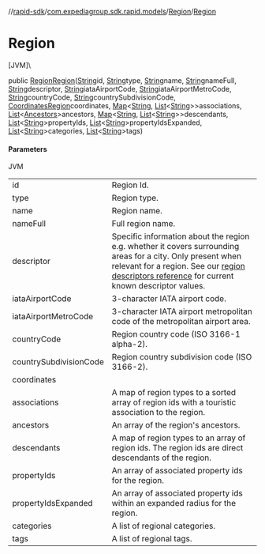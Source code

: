 //[rapid-sdk](../../../index.md)/[com.expediagroup.sdk.rapid.models](../index.md)/[Region](index.md)/[Region](-region.md)

# Region

[JVM]\

public [Region](index.md)[Region](-region.md)([String](https://docs.oracle.com/javase/8/docs/api/java/lang/String.html)id, [String](https://docs.oracle.com/javase/8/docs/api/java/lang/String.html)type, [String](https://docs.oracle.com/javase/8/docs/api/java/lang/String.html)name, [String](https://docs.oracle.com/javase/8/docs/api/java/lang/String.html)nameFull, [String](https://docs.oracle.com/javase/8/docs/api/java/lang/String.html)descriptor, [String](https://docs.oracle.com/javase/8/docs/api/java/lang/String.html)iataAirportCode, [String](https://docs.oracle.com/javase/8/docs/api/java/lang/String.html)iataAirportMetroCode, [String](https://docs.oracle.com/javase/8/docs/api/java/lang/String.html)countryCode, [String](https://docs.oracle.com/javase/8/docs/api/java/lang/String.html)countrySubdivisionCode, [CoordinatesRegion](../-coordinates-region/index.md)coordinates, [Map](https://docs.oracle.com/javase/8/docs/api/java/util/Map.html)&lt;[String](https://docs.oracle.com/javase/8/docs/api/java/lang/String.html), [List](https://docs.oracle.com/javase/8/docs/api/java/util/List.html)&lt;[String](https://docs.oracle.com/javase/8/docs/api/java/lang/String.html)&gt;&gt;associations, [List](https://docs.oracle.com/javase/8/docs/api/java/util/List.html)&lt;[Ancestors](../-ancestors/index.md)&gt;ancestors, [Map](https://docs.oracle.com/javase/8/docs/api/java/util/Map.html)&lt;[String](https://docs.oracle.com/javase/8/docs/api/java/lang/String.html), [List](https://docs.oracle.com/javase/8/docs/api/java/util/List.html)&lt;[String](https://docs.oracle.com/javase/8/docs/api/java/lang/String.html)&gt;&gt;descendants, [List](https://docs.oracle.com/javase/8/docs/api/java/util/List.html)&lt;[String](https://docs.oracle.com/javase/8/docs/api/java/lang/String.html)&gt;propertyIds, [List](https://docs.oracle.com/javase/8/docs/api/java/util/List.html)&lt;[String](https://docs.oracle.com/javase/8/docs/api/java/lang/String.html)&gt;propertyIdsExpanded, [List](https://docs.oracle.com/javase/8/docs/api/java/util/List.html)&lt;[String](https://docs.oracle.com/javase/8/docs/api/java/lang/String.html)&gt;categories, [List](https://docs.oracle.com/javase/8/docs/api/java/util/List.html)&lt;[String](https://docs.oracle.com/javase/8/docs/api/java/lang/String.html)&gt;tags)

#### Parameters

JVM

| | |
|---|---|
| id | Region Id. |
| type | Region type. |
| name | Region name. |
| nameFull | Full region name. |
| descriptor | Specific information about the region e.g. whether it covers surrounding areas for a city. Only present when relevant for a region. See our [region descriptors reference](https://developers.expediagroup.com/docs/rapid/lodging/geography/geography-reference-lists) for current known descriptor values. |
| iataAirportCode | 3-character IATA airport code. |
| iataAirportMetroCode | 3-character IATA airport metropolitan code of the metropolitan airport area. |
| countryCode | Region country code (ISO 3166-1 alpha-2). |
| countrySubdivisionCode | Region country subdivision code (ISO 3166-2). |
| coordinates |
| associations | A map of region types to a sorted array of region ids with a touristic association to the region. |
| ancestors | An array of the region's ancestors. |
| descendants | A map of region types to an array of region ids. The region ids are direct descendants of the region. |
| propertyIds | An array of associated property ids for the region. |
| propertyIdsExpanded | An array of associated property ids within an expanded radius for the region. |
| categories | A list of regional categories. |
| tags | A list of regional tags. |
